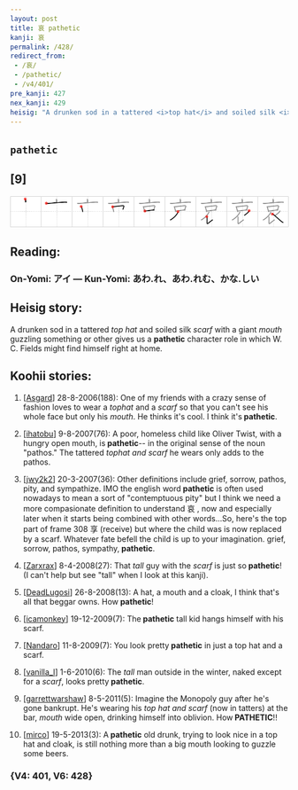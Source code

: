 ```yaml
---
layout: post
title: 哀 pathetic
kanji: 哀
permalink: /428/
redirect_from:
 - /哀/
 - /pathetic/
 - /v4/401/
pre_kanji: 427
nex_kanji: 429
heisig: "A drunken sod in a tattered <i>top hat</i> and soiled silk <i>scarf</i> with a giant <i>mouth</i> guzzling something or other gives us a <b>pathetic</b> character role in which W. C. Fields might find himself right at home."
---
```


## `pathetic`

## [9]

<div class="stroke"><img src="../images/E59380.png" /></div>

## Reading:

### On-Yomi: アイ &mdash; Kun-Yomi: あわ.れ、あわ.れむ、かな.しい

## Heisig story:

A drunken sod in a tattered <i>top hat</i> and soiled silk <i>scarf</i> with a giant <i>mouth</i> guzzling something or other gives us a <b>pathetic</b> character role in which W. C. Fields might find himself right at home.

## Koohii stories:

1) [<a href="http://kanji.koohii.com/profile/Asgard">Asgard</a>] 28-8-2006(188): One of my friends with a crazy sense of fashion loves to wear a <em>tophat</em> and a <em>scarf</em> so that you can&#039;t see his whole face but only his <em>mouth</em>. He thinks it&#039;s cool. I think it&#039;s<strong> pathetic</strong>.

2) [<a href="http://kanji.koohii.com/profile/ihatobu">ihatobu</a>] 9-8-2007(76): A poor, homeless child like Oliver Twist, with a hungry open mouth, is<strong> pathetic</strong>-- in the original sense of the noun &quot;pathos.&quot; The tattered <em>tophat and scarf</em> he wears only adds to the pathos.

3) [<a href="http://kanji.koohii.com/profile/jwy2k2">jwy2k2</a>] 20-3-2007(36): Other definitions include grief, sorrow, pathos, pity, and sympathize. IMO the english word<strong> pathetic</strong> is often used nowadays to mean a sort of &quot;contemptuous pity&quot; but I think we need a more compasionate definition to understand 哀 , now and especially later when it starts being combined with other words...So, here&#039;s the top part of frame 308 享 (receive) but where the child was is now replaced by a scarf. Whatever fate befell the child is up to your imagination. grief, sorrow, pathos, sympathy,<strong> pathetic</strong>.

4) [<a href="http://kanji.koohii.com/profile/Zarxrax">Zarxrax</a>] 8-4-2008(27): That <em>tall</em> guy with the <em>scarf</em> is just so<strong> pathetic</strong>! (I can&#039;t help but see &quot;tall&quot; when I look at this kanji).

5) [<a href="http://kanji.koohii.com/profile/DeadLugosi">DeadLugosi</a>] 26-8-2008(13): A hat, a mouth and a cloak, I think that&#039;s all that beggar owns. How<strong> pathetic</strong>!

6) [<a href="http://kanji.koohii.com/profile/icamonkey">icamonkey</a>] 19-12-2009(7): The<strong> pathetic</strong> tall kid hangs himself with his scarf.

7) [<a href="http://kanji.koohii.com/profile/Nandaro">Nandaro</a>] 11-8-2009(7): You look pretty<strong> pathetic</strong> in just a top hat and a scarf.

8) [<a href="http://kanji.koohii.com/profile/vanilla_l">vanilla_l</a>] 1-6-2010(6): The <em>tall</em> man outside in the winter, naked except for a <em>scarf</em>, looks pretty<strong> pathetic</strong>.

9) [<a href="http://kanji.koohii.com/profile/garrettwarshaw">garrettwarshaw</a>] 8-5-2011(5): Imagine the Monopoly guy after he&#039;s gone bankrupt. He&#039;s wearing his <em>top hat and scarf</em> (now in tatters) at the bar, <em>mouth</em> wide open, drinking himself into oblivion. How<strong> PATHETIC</strong>!!

10) [<a href="http://kanji.koohii.com/profile/mirco">mirco</a>] 19-5-2013(3): A<strong> pathetic</strong> old drunk, trying to look nice in a top hat and cloak, is still nothing more than a big mouth looking to guzzle some beers.

### {V4: 401, V6: 428}
